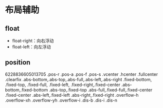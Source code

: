 # 布局辅助

## float

- float-right：向右浮动
- float-left：向左浮动

## position

6228836605013705
.pos-r
.pos-a
.pos-f
.pos-s
.vcenter
.hcenter
.fullcenter
.clearfix
.abs-bottom,.abs-top,.abs-full,.abs-left,.abs-right
.fixed-bottom, .fixed-top, .fixed-full, .fixed-left, .fixed-right,.fixed-center
.abs-bottom,.fixed-bottom
.abs-top,.fixed-top
.abs-full,.fixed-full,.fixed-center
.fixed-center
.abs-left,.fixed-left
.abs-right,.fixed-right
.overflow-h
.overflow-xh
.overflow-yh
.overflow-i
.dis-b
.dis-i
.dis-n